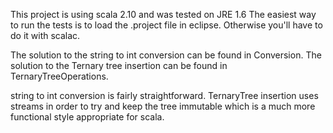 This project is using scala 2.10 and was tested on JRE 1.6
The easiest way to run the tests is to load the .project file in eclipse. Otherwise you'll have to do it with scalac.

The solution to the string to int conversion can be found in Conversion.
The solution to the Ternary tree insertion can be found in TernaryTreeOperations.


string to int conversion is fairly straightforward.
TernaryTree insertion uses streams in order to try and keep the tree immutable which is a much more functional style appropriate for scala. 
